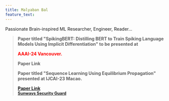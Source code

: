 ```yaml
---
title: Malyaban Bal
feature_text: 
---
```

Passionate Brain-inspired ML Researcher, Engineer, Reader...

<blockquote>
  <p>Paper titled "SpikingBERT: Distilling BERT to Train Spiking Language Models Using Implicit Differentiation" to be presented at</p>  <p style="color:red;">AAAI-24 Vancouver.</p> <p href="https://arxiv.org/pdf/2308.10873.pdf">Paper Link</a>
  <p>Paper titled "Sequence Learning Using Equilibrium Propagation" presented at IJCAI-23 Macao.</p> <a href="https://www.ijcai.org/proceedings/2023/0329.pdf">Paper Link</a>
  <footer>
    <a href="http://www.imdb.com/title/tt0284978/quotes/qt1375101">Sunways Security Guard</a>
  </footer>
</blockquote>
<style>
blockquote {
  text-align: left;
  font-weight: bold;
}
blockquote footer {
  font-size: .8rem;
}
</style>

<script>
const blockquote = document.querySelector("blockquote")
const bolden = (keyString, string) =>
  string.replace(new RegExp(keyString, 'g'), '<strong>'+keyString+'</strong>')

blockquote.innerHTML = bolden("Mr. Sullivan", blockquote.innerHTML)
</script>

